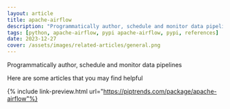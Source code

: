 ```yaml
---
layout: article
title: apache-airflow
description: "Programmatically author, schedule and monitor data pipelines"
tags: [python, apache-airflow, pypi apache-airflow, pypi, references]
date: 2023-12-27
cover: /assets/images/related-articles/general.png
---
```


Programmatically author, schedule and monitor data pipelines

Here are some articles that you may find helpful

{% include link-preview.html url="https://piptrends.com/package/apache-airflow"%}